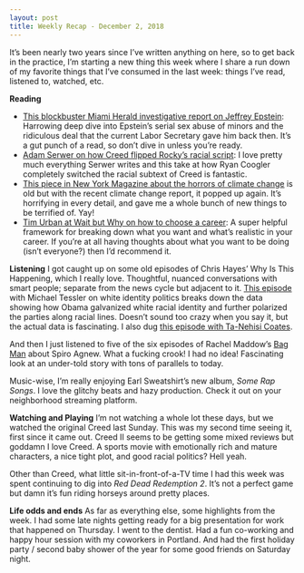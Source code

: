 ```yaml
---
layout: post
title: Weekly Recap - December 2, 2018
---
```


It’s been nearly two years since I’ve written anything on here, so to get back in the practice, I’m starting a new thing this week where I share a run down of my favorite things that I’ve consumed in the last week: things I’ve read, listened to, watched, etc.

**Reading**
* [This blockbuster Miami Herald investigative report on Jeffrey Epstein](https://www.miamiherald.com/news/local/article220097825.html): Harrowing deep dive into Epstein’s serial sex abuse of minors and the ridiculous deal that the current Labor Secretary gave him back then. It’s a gut punch of a read, so don’t dive in unless you’re ready.
* [Adam Serwer on how Creed flipped Rocky’s racial script](https://www.theatlantic.com/entertainment/archive/2018/11/how-creed-forever-changed-rocky-series/576757/): I love pretty much everything Serwer writes and this take at how Ryan Coogler completely switched the racial subtext of Creed is fantastic.
* [This piece in New York Magazine about the horrors of climate change](http://nymag.com/intelligencer/2017/07/climate-change-earth-too-hot-for-humans.html) is old but with the recent climate change report, it popped up again. It’s horrifying in every detail, and gave me a whole bunch of new things to be terrified of. Yay!
* [Tim Urban at Wait but Why on how to choose a career](https://waitbutwhy.com/2018/04/picking-career.html): A super helpful framework for breaking down what you want and what’s realistic in your career. If you’re at all having thoughts about what you want to be doing (isn’t everyone?) then I’d recommend it.

**Listening**
I got caught up on some old episodes of Chris Hayes’ Why Is This Happening, which I really love. Thoughtful, nuanced conversations with smart people; separate from the news cycle but adjacent to it. [This episode](https://art19.com/shows/why-is-this-happening-with-chris-hayes/episodes/4d4fe8b0-fbc5-4d4e-ba5c-671c63c94619) with Michael Tessler on white identity politics breaks down the data showing how Obama galvanized white racial identity and further polarized the parties along racial lines. Doesn’t sound too crazy when you say it, but the actual data is fascinating. I also dug [this episode with Ta-Nehisi Coates](https://art19.com/shows/why-is-this-happening-with-chris-hayes/episodes/ec57eb26-0df4-4bb7-9269-8cae80604b7a).

And then I just listened to five of the six episodes of Rachel Maddow’s [Bag Man](https://art19.com/shows/bagman) about Spiro Agnew. What a fucking crook! I had no idea! Fascinating look at an under-told story with tons of parallels to today.

Music-wise, I’m really enjoying Earl Sweatshirt’s new album, *Some Rap Songs*. I love the glitchy beats and hazy production. Check it out on your neighborhood streaming platform.

**Watching and Playing**
I’m not watching a whole lot these days, but we watched the original Creed last Sunday. This was my second time seeing it, first since it came out. Creed II seems to be getting some mixed reviews but goddamn I love Creed. A sports movie with emotionally rich and mature characters, a nice tight plot, and good racial politics? Hell yeah.

Other than Creed, what little sit-in-front-of-a-TV time I had this week was spent continuing to dig into *Red Dead Redemption 2*. It’s not a perfect game but damn it’s fun riding horseys around pretty places. 

**Life odds and ends**
As far as everything else, some highlights from the week. I had some late nights getting ready for a big presentation for work that happened on Thursday. I went to the dentist. Had a fun co-working and happy hour session with my coworkers in Portland. And had the first holiday party / second baby shower of the year for some good friends on Saturday night.

